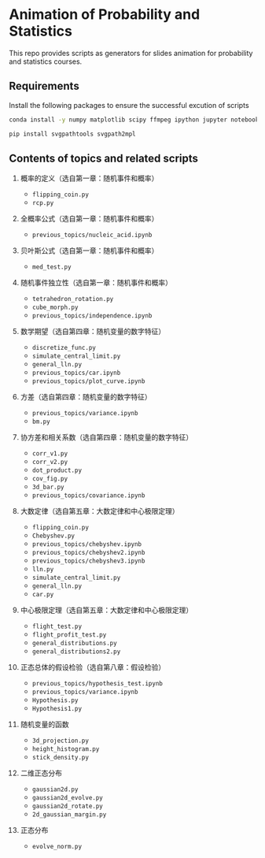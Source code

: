# Animation of Probability and Statistics

This repo provides scripts as generators for slides animation for probability and statistics courses.

## Requirements

Install the following packages to ensure the successful excution of scripts
```bash
conda install -y numpy matplotlib scipy ffmpeg ipython jupyter notebook

pip install svgpathtools svgpath2mpl
```

## Contents of topics and related scripts

1. 概率的定义（选自第一章：随机事件和概率）
   
   - `flipping_coin.py`
   - `rcp.py`

2. 全概率公式（选自第一章：随机事件和概率）
   
   - `previous_topics/nucleic_acid.ipynb`

3. 贝叶斯公式（选自第一章：随机事件和概率）
   
   - `med_test.py`

4. 随机事件独立性（选自第一章：随机事件和概率）
   
   - `tetrahedron_rotation.py`
   - `cube_morph.py`
   - `previous_topics/independence.ipynb`

5. 数学期望（选自第四章：随机变量的数字特征）
   
   - `discretize_func.py`
   - `simulate_central_limit.py`
   - `general_lln.py`
   - `previous_topics/car.ipynb`
   - `previous_topics/plot_curve.ipynb`

6. 方差（选自第四章：随机变量的数字特征）
   
   - `previous_topics/variance.ipynb`
   - `bm.py`

7. 协方差和相关系数（选自第四章：随机变量的数字特征）
   
   - `corr_v1.py`
   - `corr_v2.py`
   - `dot_product.py`
   - `cov_fig.py`
   - `3d_bar.py`
   - `previous_topics/covariance.ipynb`

8. 大数定律（选自第五章：大数定律和中心极限定理）
   
   - `flipping_coin.py`
   - `Chebyshev.py`
   - `previous_topics/chebyshev.ipynb`
   - `previous_topics/chebyshev2.ipynb`
   - `previous_topics/chebyshev3.ipynb`
   - `lln.py`
   - `simulate_central_limit.py`
   - `general_lln.py`
   - `car.py`

9. 中心极限定理（选自第五章：大数定律和中心极限定理）
   
   - `flight_test.py`
   - `flight_profit_test.py`
   - `general_distributions.py`
   - `general_distributions2.py`

10. 正态总体的假设检验（选自第八章：假设检验）
    
    - `previous_topics/hypothesis_test.ipynb`
    - `previous_topics/variance.ipynb`
    - `Hypothesis.py`
    - `Hypothesis1.py`

11. 随机变量的函数
    
    - `3d_projection.py`
    - `height_histogram.py`
    - `stick_density.py`

12. 二维正态分布
    
    - `gaussian2d.py`
    - `gaussian2d_evolve.py`
    - `gaussian2d_rotate.py`
    - `2d_gaussian_margin.py`

13. 正态分布

    - `evolve_norm.py`
